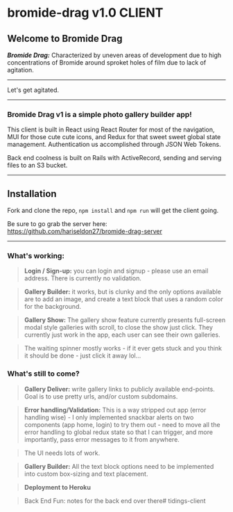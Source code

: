 # bromide-drag v1.0 CLIENT

## Welcome to Bromide Drag

***Bromide Drag:*** Characterized by uneven areas of development due to high concentrations of Bromide around sproket holes of film due to lack of agitation. 

---
Let's get agitated.

---

### Bromide Drag v1 is a simple photo gallery builder app!

This client is built in React using React Router for most of the navigation, MUI for those cute cute icons, and Redux for that sweet sweet global state management.  Authentication us accomplished through JSON Web Tokens.

Back end coolness is built on Rails with ActiveRecord, sending and serving files to an S3 bucket.

---

## Installation
Fork and clone the repo, `npm install` and `npm run` will get the client going.

Be sure to go grab the server here: https://github.com/hariseldon27/bromide-drag-server



---
### What's working:
>**Login / Sign-up:** you can login and signup - please use an email address.  There is currently no validation.

>**Gallery Builder:** it works, but is clunky and the only options available are to add an image, and create a text block that uses a random color for the background.

>**Gallery Show:** The gallery show feature currently presents full-screen modal style galleries with scroll, to close the show just click.  They currently just work in the app, each user can see their own galleries.

>The waiting spinner mostly works - if it ever gets stuck and you think it should be done - just click it away lol...

<!-- ### Straight Up Errors:
>There is a 401 unauthorized when you register a new user with a non-valid email address this is obv due to auth and no validation ... so, sign up with an email address plz -->


### What's still to come?
>**Gallery Deliver:** write gallery links to publicly available end-points. Goal is to use pretty urls, and/or custom subdomains.

>**Error handling/Validation:** This is a way stripped out app (error handling wise) - I only implemented snackbar alerts on two components (app home, login) to try them out - need to move all the error handling to global redux state so that I can trigger, and more importantly, pass error messages to it from anywhere.

>The UI needs lots of work.

>**Gallery Builder:** All the text block options need to be implemented into custom box-sizing and text placement.

>**Deployment to Heroku**

>Back End Fun: notes for the back end over there# tidings-client
